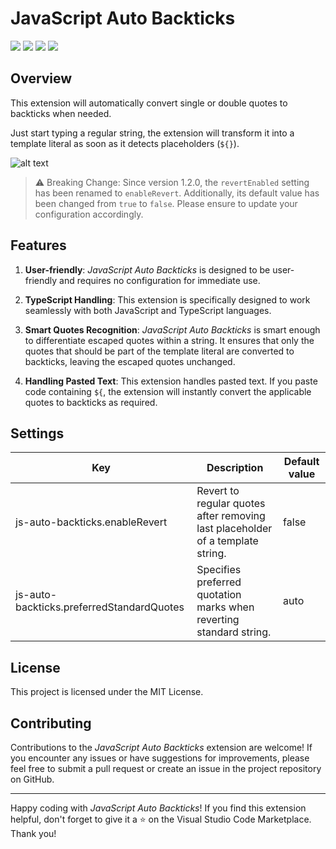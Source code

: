 # JavaScript Auto Backticks

![](https://img.shields.io/visual-studio-marketplace/i/chamboug.js-auto-backticks)
![](https://img.shields.io/visual-studio-marketplace/r/chamboug.js-auto-backticks)
![](https://img.shields.io/visual-studio-marketplace/last-updated/chamboug.js-auto-backticks)
![](https://img.shields.io/visual-studio-marketplace/v/chamboug.js-auto-backticks)

## Overview

This extension will automatically convert single or double quotes to backticks when needed.

Just start typing a regular string, the extension will transform it into a template literal as soon as it detects placeholders (`${}`).

![alt text](images/demo.gif "Automatic replace")

> ⚠️ Breaking Change: Since version 1.2.0, the `revertEnabled` setting has been renamed to `enableRevert`. Additionally, its default value has been changed from `true` to `false`. Please ensure to update your configuration accordingly.

## Features

1. **User-friendly**: _JavaScript Auto Backticks_ is designed to be user-friendly and requires no configuration for immediate use.

1. **TypeScript Handling**: This extension is specifically designed to work seamlessly with both JavaScript and TypeScript languages.

1. **Smart Quotes Recognition**: _JavaScript Auto Backticks_ is smart enough to differentiate escaped quotes within a string. It ensures that only the quotes that should be part of the template literal are converted to backticks, leaving the escaped quotes unchanged.

1. **Handling Pasted Text**: This extension handles pasted text. If you paste code containing `${`, the extension will instantly convert the applicable quotes to backticks as required.

## Settings

| Key                                       | Description                                                                    | Default value |
| ----------------------------------------- | ------------------------------------------------------------------------------ | ------------- |
| js-auto-backticks.enableRevert            | Revert to regular quotes after removing last placeholder of a template string. | false         |
| js-auto-backticks.preferredStandardQuotes | Specifies preferred quotation marks when reverting standard string.            | auto          |

## License

This project is licensed under the MIT License.

## Contributing

Contributions to the _JavaScript Auto Backticks_ extension are welcome! If you encounter any issues or have suggestions for improvements, please feel free to submit a pull request or create an issue in the project repository on GitHub.

---

Happy coding with _JavaScript Auto Backticks_! If you find this extension helpful, don't forget to give it a ⭐ on the Visual Studio Code Marketplace. Thank you!
